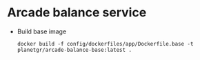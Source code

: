 # Arcade balance service

* Build base image

    `docker build -f config/dockerfiles/app/Dockerfile.base -t planetgr/arcade-balance-base:latest .`
    
